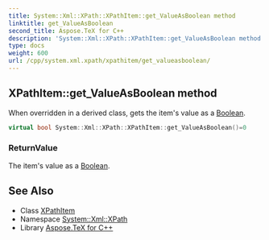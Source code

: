 ```yaml
---
title: System::Xml::XPath::XPathItem::get_ValueAsBoolean method
linktitle: get_ValueAsBoolean
second_title: Aspose.TeX for C++
description: 'System::Xml::XPath::XPathItem::get_ValueAsBoolean method. When overridden in a derived class, gets the item''s value as a Boolean in C++.'
type: docs
weight: 600
url: /cpp/system.xml.xpath/xpathitem/get_valueasboolean/
---
```

## XPathItem::get_ValueAsBoolean method


When overridden in a derived class, gets the item's value as a [Boolean](../../../system/boolean/).

```cpp
virtual bool System::Xml::XPath::XPathItem::get_ValueAsBoolean()=0
```


### ReturnValue

The item's value as a [Boolean](../../../system/boolean/).

## See Also

* Class [XPathItem](../)
* Namespace [System::Xml::XPath](../../)
* Library [Aspose.TeX for C++](../../../)
